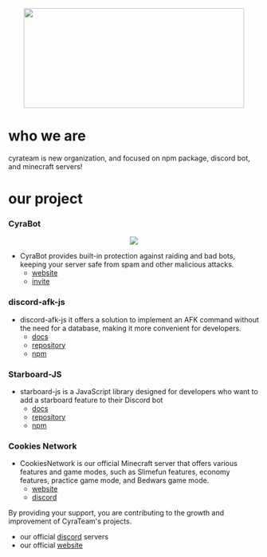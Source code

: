 <div align="center">
  <img href="https://www.cyrateam.xyz/" width="442" height="200" src="https://media.discordapp.net/attachments/1038704467828281346/1149623374486716456/Proyek_Baru_9_03519D1.png?ex=65eacd33&is=65d85833&hm=3790065f48890ed67479de32a08f60831d6006b0304f1ad46fe82f175254ca18&=&format=webp&quality=lossless&width=783&height=440">
</div>

# who we are
cyrateam is new organization, and focused on npm package, discord bot, and minecraft servers!

# our project
### CyraBot
<div align="center">
  <img href="https://www.cyrabot.my.id" src="https://cdn.discordapp.com/attachments/1038704467828281346/1090882515205619792/cyrabot.gif"></img>
</div>

- CyraBot provides built-in protection against raiding and bad bots, keeping your server safe from spam and other malicious attacks.
  - [website](https://www.cyrabot.my.id/)
  - [invite]

### discord-afk-js
- discord-afk-js it offers a solution to implement an AFK command without the need for a database, making it more convenient for developers.
  - [docs]
  - [repository]
  - [npm]

### Starboard-JS
- starboard-js is a JavaScript library designed for developers who want to add a starboard feature to their Discord bot
  - [docs](https://cyrateam.xyz/about/starboard-js/)
  - [repository](https://github.com/CyraTeam/starboard-js/)
  - [npm](https://www.npmjs.com/package/starboard-js/)

### Cookies Network
- CookiesNetwork is our official Minecraft server that offers various features and game modes, such as Slimefun features, economy features, practice game mode, and Bedwars game mode.
  - [website](https://www.cookiesmc.xyz/)
  - [discord](https://www.cookiesmc.xyz/discord/)

By providing your support, you are contributing to the growth and improvement of CyraTeam's projects.

- our official [discord] servers
- our official [website]

[invite]: https://www.cyrabot.my.id/invite/
[docs]: https://www.cyrateam.xyz/about/discord-afk-js/
[repository]: https://github.com/CyraTeam/discord-afk-js/
[npm]: https://www.npmjs.com/package/discord-afk-js/
[discord]: https://www.cyrateam.xyz/discord/
[website]: https://www.cyrateam.xyz/
